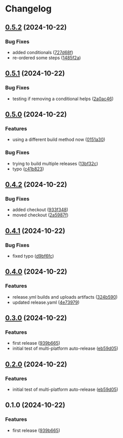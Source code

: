 # Changelog

## [0.5.2](https://github.com/dannyhammer/multi-platform-auto-release/compare/v0.5.1...v0.5.2) (2024-10-22)


### Bug Fixes

* added conditionals ([727d68f](https://github.com/dannyhammer/multi-platform-auto-release/commit/727d68ffb47b9731cc804e674230fa0bd453a96b))
* re-ordered some steps ([1485f2a](https://github.com/dannyhammer/multi-platform-auto-release/commit/1485f2aad78a0fec1d01da7c22fe6a05422c1ee8))

## [0.5.1](https://github.com/dannyhammer/multi-platform-auto-release/compare/v0.5.0...v0.5.1) (2024-10-22)


### Bug Fixes

* testing if removing a conditional helps ([2a0ac46](https://github.com/dannyhammer/multi-platform-auto-release/commit/2a0ac46c4e52755c98a479e063160cf26b9a5d3f))

## [0.5.0](https://github.com/dannyhammer/multi-platform-auto-release/compare/v0.4.2...v0.5.0) (2024-10-22)


### Features

* using a different build method now ([0151a30](https://github.com/dannyhammer/multi-platform-auto-release/commit/0151a3023218b244873d2bc25e2fe4e308dfdd4f))


### Bug Fixes

* trying to build multiple releases ([13bf32c](https://github.com/dannyhammer/multi-platform-auto-release/commit/13bf32c335afc547f45296e9d5048fc261ce3d44))
* typo ([c41b823](https://github.com/dannyhammer/multi-platform-auto-release/commit/c41b8237762138ab7922eeb92159d84383aed22b))

## [0.4.2](https://github.com/dannyhammer/multi-platform-auto-release/compare/v0.4.1...v0.4.2) (2024-10-22)


### Bug Fixes

* added checkout ([933f348](https://github.com/dannyhammer/multi-platform-auto-release/commit/933f34800610e6c852db751829a082c8f5d8969c))
* moved checkout ([2a5987f](https://github.com/dannyhammer/multi-platform-auto-release/commit/2a5987f9866ccd1fc585299ecedecf09a8e1f505))

## [0.4.1](https://github.com/dannyhammer/multi-platform-auto-release/compare/v0.4.0...v0.4.1) (2024-10-22)


### Bug Fixes

* fixed typo ([d9bf6fc](https://github.com/dannyhammer/multi-platform-auto-release/commit/d9bf6fce9bf7994fbbb091cfbe347465c7f9e0ba))

## [0.4.0](https://github.com/dannyhammer/multi-platform-auto-release/compare/v0.3.0...v0.4.0) (2024-10-22)


### Features

* release.yml builds and uploads artifacts ([324b590](https://github.com/dannyhammer/multi-platform-auto-release/commit/324b59004c5eeec0359659e20c1af57526f8fbff))
* updated release.yaml ([4e73979](https://github.com/dannyhammer/multi-platform-auto-release/commit/4e73979a07c95ab786a20c198b54cbb5b29b8d6e))

## [0.3.0](https://github.com/dannyhammer/multi-platform-auto-release/compare/v0.2.0...v0.3.0) (2024-10-22)


### Features

* first release ([939b665](https://github.com/dannyhammer/multi-platform-auto-release/commit/939b6650df4f1ddd7d59ccd116e0eff9754141aa))
* initial test of multi-platform auto-release ([eb59d05](https://github.com/dannyhammer/multi-platform-auto-release/commit/eb59d05825d405f27959373b8e030cd7b48e2f88))

## [0.2.0](https://github.com/dannyhammer/multi-platform-auto-release/compare/v0.1.0...v0.2.0) (2024-10-22)


### Features

* initial test of multi-platform auto-release ([eb59d05](https://github.com/dannyhammer/multi-platform-auto-release/commit/eb59d05825d405f27959373b8e030cd7b48e2f88))

## 0.1.0 (2024-10-22)


### Features

* first release ([939b665](https://github.com/dannyhammer/multi-platform-auto-release/commit/939b6650df4f1ddd7d59ccd116e0eff9754141aa))
